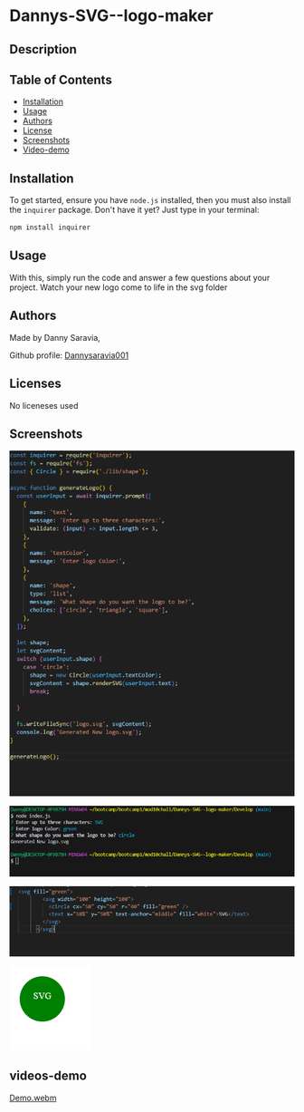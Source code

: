 # Dannys-SVG--logo-maker


## Description


## Table of Contents
- [Installation](#installation)
- [Usage](#usage)
- [Authors](#authors)
- [License](#license)
- [Screenshots](#screenshots)
- [Video-demo](#videos-demo)

## Installation
To get started, ensure you have `node.js` installed, then you must also install the `inquirer` package. Don't have it yet? Just type in your terminal:
```bash
npm install inquirer
```
## Usage

With this, simply run the code and answer a few questions about your project. Watch your new logo come to life in the svg folder

## Authors

Made by Danny Saravia,

Github profile: [Dannysaravia001](https://github.com/Dannysaravia001)

## Licenses
No liceneses used
## Screenshots

![Screenshot4](<./Develop/img/screenshot4.png>)

![Screenshot1](<./Develop/img/screenshot1.png>)

![Screenshot3](<./Develop/img/screenshot3.png>)

![Screenshot2](<./Develop/img/screenshot2.png>)
## videos-demo
[Demo.webm](https://github.com/Dannysaravia001/Dannys-SVG--logo-maker/assets/143926483/f88b284a-93ac-4917-8c6a-2a09992c9287)
